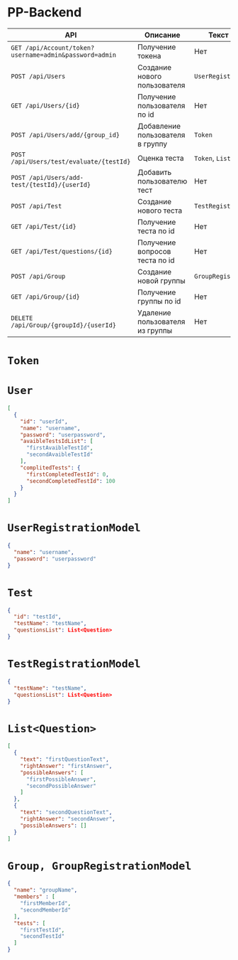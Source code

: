 # PP-Backend
| **API**                                           | **Описание**                            | **Текст запроса**        | **Текст ответа** |
|---------------------------------------------------|-----------------------------------------|--------------------------|------------------|
| `GET /api/Account/token?username=admin&password=admin` | Получение токена                        | Нет                      | `Token`          |
| `POST /api/Users`                                 | Создание нового пользователя            | `UserRegistrationModel`  | Нет              |
| `GET /api/Users/{id}`                             | Получение пользователя по id            | Нет                      | `User`           |
| `POST /api/Users/add/{group_id}`                  | Добавление  пользователя в группу       | `Token`                  | Нет              |
| `POST /api/Users/test/evaluate/{testId}`          | Оценка теста                            | `Token`, `List<string>`  | Нет              |
| `POST /api/Users/add-test/{testId}/{userId}`      | Добавить пользователю тест              | Нет                      | Нет              |
| `POST /api/Test`                                  | Создание нового теста                   | `TestRegistrationModel`  | Нет              |
| `GET /api/Test/{id}`                              | Получение теста по id                   | Нет                      | `Test`           |
| `GET /api/Test/questions/{id}`                    | Получение вопросов теста по id          | Нет                      | `List<Question>` |
| `POST /api/Group`                                 | Создание новой группы                   | `GroupRegistrationModel` | Нет              |
| `GET /api/Group/{id}`                             | Получение группы по id                  | Нет                      | `Group`          |
| `DELETE /api/Group/{groupId}/{userId}`            | Удаление пользователя из группы         | Нет                      | Нет              |

# `Token`

# `User`
```json
[
  {
    "id": "userId",
    "name": "username",
    "password": "userpassword",
    "avaibleTestsIdList": [
      "firstAvaibleTestId",
      "secondAvaibleTestId"
    ],
    "complitedTests": {
      "firstCompletedTestId": 0,
      "secondCompletedTestId": 100
    }
  }
]
```

# `UserRegistrationModel`
```json
{
  "name": "username",
  "password": "userpassword"
}
```

# `Test`
```json
{
  "id": "testId",
  "testName": "testName",
  "questionsList": List<Question>
}
```

# `TestRegistrationModel`
```json
{
  "testName": "testName",
  "questionsList": List<Question>
}
```

# `List<Question>`
```json
[
  {
    "text": "firstQuestionText",
    "rightAnswer": "firstAnswer",
    "possibleAnswers": [
      "firstPossibleAnswer",
      "secondPossibleAnswer"
    ]
  },
  {
    "text": "secondQuestionText",
    "rightAnswer": "secondAnswer",
    "possibleAnswers": []
  }
]
```

# `Group, GroupRegistrationModel`
```json
{
  "name": "groupName",
  "members" : [
    "firstMemberId",
    "secondMemberId"
  ],
  "tests": [
    "firstTestId",
    "secondTestId"
  ]
}
```